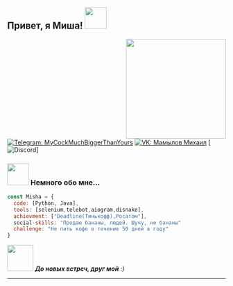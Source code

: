 <h2> Привет, я Миша! <img src="https://media.giphy.com/media/mGcNjsfWAjY5AEZNw6/giphy.gif" width="50"></h2>
<img align='right' src="https://giphy.com/gifs/analog-lofi-karborn-l3vRiiHGOMr8L4MQo" width="230">

[![Telegram: MyCockMuchBiggerThanYours](https://img.shields.io/badge/telegram-blue)](t.me/MyCockMuchBiggerThanYours)
[![VK: Мамылов Михаил](https://img.shields.io/badge/VK-blue)](https://vk.com/tvoy_trash)
[![Discord](https://img.shields.io/badge/Discord--thesilliest-gray)]


### <img src="https://media.giphy.com/media/VgCDAzcKvsR6OM0uWg/giphy.gif" width="50"> Немного обо мне...

```javascript
const Misha = {
  code: [Python, Java],
  tools: [selenium,telebot,aiogram,disnake],
  achievment: ["Deadline(Тинькофф),Росатом"],
  social-skills: "Продаю бананы, людей. Шучу, не бананы"
  challenge: "Не пить кофе в течение 50 дней в году"
}
```

<img src="https://media.giphy.com/media/LnQjpWaON8nhr21vNW/giphy.gif" width="60"> <em><b>До новых встреч, друг мой</b> :)</em>

---
